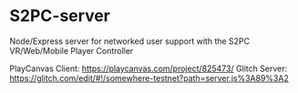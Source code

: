 # S2PC-server
Node/Express server for networked user support with the S2PC VR/Web/Mobile Player Controller

PlayCanvas Client: https://playcanvas.com/project/825473/
Glitch Server: https://glitch.com/edit/#!/somewhere-testnet?path=server.js%3A89%3A2
